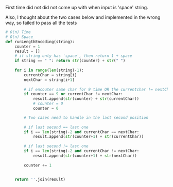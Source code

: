 First time did not did not come up with when input is 'space' string.

Also, I thought about the two cases below and implemented in the wrong way,
so failed to pass all the tests

```python
# O(n) Time
# O(n) Space
def runLengthEncoding(string):
	counter = 1
	result = [] 
	# if string only has 'space', then return 1 + space
	if string == " ": return str(counter) + str(" ")
	
	for i in range(len(string)-1): 
		currentChar = string[i]
		nextChar = string[i+1]
		
		# if encouter same char for 9 time OR the currentchar != nextChar
		if counter == 9 or currentChar != nextChar:
			result.append(str(counter) + str(currentChar))
			# counter = 0
			counter = 0

		# Two cases need to handle in the last second position
		
		# if last second == last one
		if i == len(string)-2 and currentChar == nextChar:
			result.append(str(counter+1) + str(currentChar))
		
		# if last second != last one
		if i == len(string)-2 and currentChar != nextChar:
			result.append(str(counter+1) + str(nextChar))
		
		counter += 1
		
	
	return ''.join(result)
```
